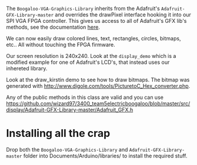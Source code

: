 The `Boogaloo-VGA-Graphics-Library` inherits from the Adafruit's `Adafruit-GFX-Library-master` and overrides the drawPixel interface hooking it into our SPI VGA FPGA controller. This gives us access to all of Adafruit's GFX lib's methods, see the documentation [here](https://learn.adafruit.com/adafruit-gfx-graphics-library/overview).

We can now easily draw colored lines, text, rectangles, circles, bitmaps, etc.. All without touching the FPGA firmware.

Our screen resolution is 240x240. Look at the `display_demo` which is a modified example for one of Adafruit's LCD's, that instead uses our inhereted library.

Look at the draw_kirstin demo to see how to draw bitmaps. The bitmap was generated with http://www.digole.com/tools/PicturetoC_Hex_converter.php.

Any of the public methods in this class are valid and you can use https://github.com/wizard97/3400_team5electricboogaloo/blob/master/src/display/Adafruit-GFX-Library-master/Adafruit_GFX.h

# Installing all the crap
Drop both the `Boogaloo-VGA-Graphics-Library` and `Adafruit-GFX-Library-master` folder into Documents/Arduino/libraries/ to install the
required stuff.
